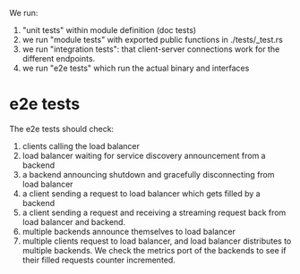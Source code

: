 
We run:
1. "unit tests" within module definition (doc tests)
2. we run "module tests" with exported public functions in ./tests/<module-name>_test.rs
3. we run "integration tests": that client-server connections work for the different endpoints.
4. we run "e2e tests" which run the actual binary and interfaces



# e2e tests
The e2e tests should check:
1. clients calling the load balancer
2. load balancer waiting for service discovery announcement from a backend
3. a backend announcing shutdown and gracefully disconnecting from load balancer
4. a client sending a request to load balancer which gets filled by a backend
5. a client sending a request and receiving a streaming request back from load balancer and backend.
6. multiple backends announce themselves to load balancer
7. multiple clients request to load balancer, and load balancer distributes to multiple backends. We check the metrics port of the backends to see if their filled requests counter incremented.
